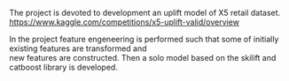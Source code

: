 The project is devoted to development an uplift model of X5 retail dataset.
https://www.kaggle.com/competitions/x5-uplift-valid/overview

In the project feature engeneering is performed such
that some of initially existing features are transformed and   
new features are constructed.
Then a solo model based on the skilift and catboost library is developed.
